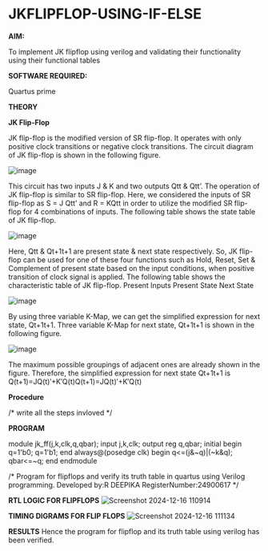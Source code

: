 # JKFLIPFLOP-USING-IF-ELSE

**AIM:** 

To implement  JK flipflop using verilog and validating their functionality using their functional tables

**SOFTWARE REQUIRED:**

Quartus prime

**THEORY**

**JK Flip-Flop**

JK flip-flop is the modified version of SR flip-flop. It operates with only positive clock transitions or negative clock transitions. The circuit diagram of JK flip-flop is shown in the following figure.

![image](https://github.com/naavaneetha/JKFLIPFLOP-USING-IF-ELSE/assets/154305477/a649c30b-232b-4558-b188-fd6c09845180)


This circuit has two inputs J & K and two outputs Qtt & Qtt’. The operation of JK flip-flop is similar to SR flip-flop. Here, we considered the inputs of SR flip-flop as S = J Qtt’ and R = KQtt in order to utilize the modified SR flip-flop for 4 combinations of inputs. The following table shows the state table of JK flip-flop.

![image](https://github.com/naavaneetha/JKFLIPFLOP-USING-IF-ELSE/assets/154305477/c4360742-e8a8-4937-b089-c46c0433f9a3)

 
Here, Qtt & Qt+1t+1 are present state & next state respectively. So, JK flip-flop can be used for one of these four functions such as Hold, Reset, Set & Complement of present state based on the input conditions, when positive transition of clock signal is applied. The following table shows the characteristic table of JK flip-flop. Present Inputs Present State Next State
 
![image](https://github.com/naavaneetha/JKFLIPFLOP-USING-IF-ELSE/assets/154305477/6c275261-a6d5-4c37-a3a7-1e88ca11c4cd)

By using three variable K-Map, we can get the simplified expression for next state, Qt+1t+1. Three variable K-Map for next state, Qt+1t+1 is shown in the following figure.
 
![image](https://github.com/naavaneetha/JKFLIPFLOP-USING-IF-ELSE/assets/154305477/5174f41b-0ce0-4329-a372-6d1943ea6673)

The maximum possible groupings of adjacent ones are already shown in the figure. Therefore, the simplified expression for next state Qt+1t+1 is Q(t+1)=JQ(t)′+K′Q(t)Q(t+1)=JQ(t)′+K′Q(t)

**Procedure**

/* write all the steps invloved */

**PROGRAM**

module jk_ff(j,k,clk,q,qbar);
input j,k,clk;
output reg q,qbar;
initial 
begin 
q=1'b0;
q=1'b1;
end 
always@(posedge clk)
begin 
q<=(j&~q)|(~k&q);
qbar<=~q;
end 
endmodule

/* Program for flipflops and verify its truth table in quartus using Verilog programming.
Developed by:R DEEPIKA
RegisterNumber:24900617
*/

**RTL LOGIC FOR FLIPFLOPS**
![Screenshot 2024-12-16 110914](https://github.com/user-attachments/assets/5db4039d-02a4-4c91-aa65-c565fbb6da6a)


**TIMING DIGRAMS FOR FLIP FLOPS**
![Screenshot 2024-12-16 111134](https://github.com/user-attachments/assets/adcb3891-33cb-4407-8f54-a460761b856a)

**RESULTS**
Hence the program for flipflop and its truth table using verilog has been verified.
